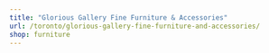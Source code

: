 ```yaml
---
title: "Glorious Gallery Fine Furniture & Accessories"
url: /toronto/glorious-gallery-fine-furniture-and-accessories/
shop: furniture
---
```

